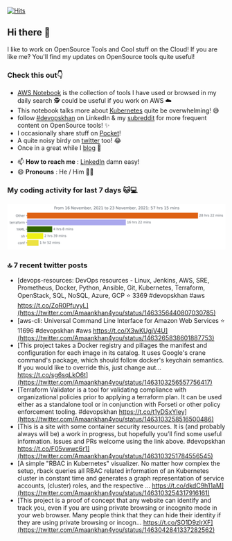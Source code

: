 [![Hits](https://hits.seeyoufarm.com/api/count/incr/badge.svg?url=https%3A%2F%2Fgithub.com%2Fakhan4u%2Fhit-counter&count_bg=%2379C83D&title_bg=%23555555&icon=&icon_color=%23E7E7E7&title=visits&edge_flat=false)](https://hits.seeyoufarm.com)

## Hi there 👋

I like to work on OpenSource Tools and Cool stuff on the Cloud! If you are like me? You'll find my updates on OpenSource tools quite useful!

### Check this out👇

* [AWS Notebook](https://histre.com/public/notebooks/dnllyanu/aws/) is the collection of tools I have used or browsed in my daily search 🕵️ could be useful if you work on AWS ☁️
* This notebook talks more about [Kubernetes](https://histre.com/public/notebooks/6uxdvo3y/kubernetes/) quite be overwhelming! 😅
* follow [#devopskhan](https://www.linkedin.com/feed/hashtag/devopskhan/) on LinkedIn & my [subreddit](https://www.reddit.com/r/devopskhan/) for more frequent content on OpenSource tools! ✨
* I occasionally share stuff on [Pocket](https://getpocket.com/@ej6g8d1dp2829A16a9Tf5d4T6bAMp3d8791rejDe86yem3bm4e14ex4fT4dluk29)!
* A quite noisy birdy on [twitter](https://twitter.com/Amaankhan4you) too! 😂
* Once in a great while I [blog](https://linuxparrot.com/) 😬


- 📫 **How to reach me** : [LinkedIn](https://www.linkedin.com/in/amaan-khan-linux-ninja) damn easy!
- 😄 **Pronouns** : He / Him 🤷‍♂️

### My coding activity for last 7 days 🐱💻

<img src="https://github.com/akhan4u/akhan4u/blob/main/images/stat.svg" alt="Amaan's Wakatime Activity!"/>

### 🔝 7 recent twitter posts
<!-- DEVDOJO:START -->
- [devops-resources: DevOps resources - Linux, Jenkins, AWS, SRE, Prometheus, Docker, Python, Ansible, Git, Kubernetes, Terraform, OpenStack, SQL, NoSQL, Azure, GCP
⭐️ 3369
#devopskhan #aws
https://t.co/ZoR0PfuyyL](https://twitter.com/Amaankhan4you/status/1463356440807030785)
- [aws-cli: Universal Command Line Interface for Amazon Web Services
⭐️ 11696
#devopskhan #aws
https://t.co/X3wKUgjV4U](https://twitter.com/Amaankhan4you/status/1463265838601887753)
- [This project takes a Docker registry and pillages the manifest and configuration for each image in its catalog. It uses Google&#39;s crane command&#39;s package, which should follow docker&#39;s keychain semantics. If you would like to override this, just change aut… https://t.co/sg6sqLkO6t](https://twitter.com/Amaankhan4you/status/1463103256557756417)
- [Terraform Validator is a tool for validating compliance with organizational policies prior to applying a terraform plan. It can be used either as a standalone tool or in conjunction with Forseti or other policy enforcement tooling. #devopskhan https://t.co/t1yDSxYIey](https://twitter.com/Amaankhan4you/status/1463103258516500486)
- [This is a site with some container security resources. It is &lpar;and probably always will be&rpar; a work in progress, but hopefully you’ll find some useful information. Issues and PRs welcome using the link above. #devopskhan https://t.co/F05vwwc6r1](https://twitter.com/Amaankhan4you/status/1463103251784556545)
- [A simple &quot;RBAC in Kubernetes&quot; visualizer. No matter how complex the setup, rback queries all RBAC related information of an Kubernetes cluster in constant time and generates a graph representation of service accounts, &lpar;cluster&rpar; roles, and the respective … https://t.co/dkdC9h11aM](https://twitter.com/Amaankhan4you/status/1463103254317916161)
- [This project is a proof of concept that any website can identify and track you, even if you are using private browsing or incognito mode in your web browser. Many people think that they can hide their identity if they are using private browsing or incogn… https://t.co/SO1D9zlrXF](https://twitter.com/Amaankhan4you/status/1463042841337282562)
<!-- DEVDOJO:END -->

<!-- ![Amaan's GitHub stats](https://github-readme-stats.vercel.app/api?username=akhan4u&count_private=true&show_icons=true&hide=contribs) -->
